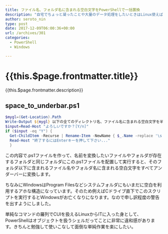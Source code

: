 ```yaml
---
title: ファイル名、フォルダ名に含まれる空白文字をPowerShellで一括置換
description: "自宅でちょっと凝ったことや大量のデータ処理をしたいときはLinux使えばらくちんなんですが、仕事で使う端末はWindowsなのでこちらも勉強しとかないとなぁと思ってちょっとずつやってます。今回はPowerShellでファイル名やフォルダ名に含まれる憎き空白文字を一括で全部アンダーバーに置換します。"
author: seroto_nin
type: post
date: 2017-12-09T06:00:36+00:00
url: /archives/301
categories:
  - PowerShell
  - Windows

---
```

# {{this.$page.frontmatter.title}}

<Date/><CategoriesPerPost/>

{{this.$page.frontmatter.description}}

<!--more-->

## space\_to\_underbar.ps1

```powershell
$mygl=(Get-Location).Path
Write-Output ${mygl} 以下の全てのディレクトリ名、ファイル名に含まれる空白文字を半角アンダーバーに置換します。
$input=Read-Host "よろしいですか？[Y/n]"
if ($input -eq "Y") {
  Get-ChildItem -Recurse | Rename-Item -NewName { $_.Name -replace '\s','_' }
  Read-Host "終了するにはEnterキーを押して下さい..."
  }
```

この内容で.ps1ファイルを作って、名前を変換したいファイルやフォルダが存在するフォルダと同じフォルダにこの.ps1ファイルを配置して実行すると、そのフォルダ以下に含まれるファイル名やフォルダ名に含まれる空白文字をすべてアンダーバーに変換します。

ちなみにWindowsはProgram Filesなどシステムフォルダにもいまだに空白を利用するアホな構造になっています。そのため例えばCドライブ直下でこのスクリプトを実行するとWindowsがお亡くなりになります。なので申し訳程度の警告を出すようにしました。

単純なコマンドの羅列でCUIを扱えるLinuxからITに入った身として、PowerShellはオブジェクトを扱うシェルだってことに非常に違和感があります。きちんと勉強して使いこなして面倒な単純作業を楽にしたい。
